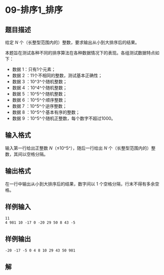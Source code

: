 # 09-排序1_排序

## 题目描述

给定 *N* 个（长整型范围内的）整数，要求输出从小到大排序后的结果。

本题旨在测试各种不同的排序算法在各种数据情况下的表现。各组测试数据特点如下：

- 数据 1：只有1个元素；
- 数据 2 ：11个不相同的整数，测试基本正确性；
- 数据 3 ：10^3^个随机整数；
- 数据 4 ：10^4^个随机整数；
- 数据 5 ：10^5^个随机整数；
- 数据 6 ：10^5^个顺序整数；
- 数据 7 ：10^5^个逆序整数；
- 数据 8 ：10^5^个基本有序的整数；
- 数据 9 ：10^5^个随机正整数，每个数字不超过1000。



## 输入格式

输入第一行给出正整数 *N*（≤10^5^），随后一行给出 *N* 个（长整型范围内的）整数，其间以空格分隔。



## 输出格式

在一行中输出从小到大排序后的结果，数字间以 1 个空格分隔，行末不得有多余空格。



## 样例输入

```
11
4 981 10 -17 0 -20 29 50 8 43 -5

```



## 样例输出

```
-20 -17 -5 0 4 8 10 29 43 50 981
```



## 解

```C
```

